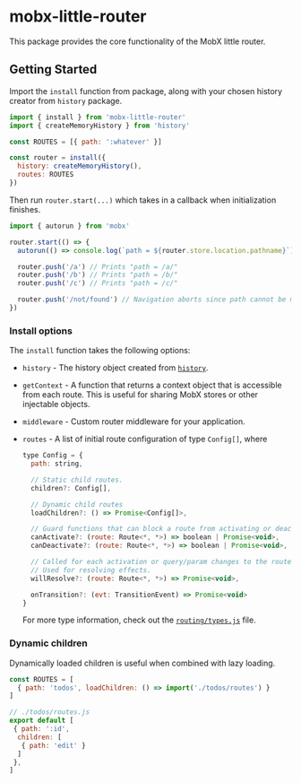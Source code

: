 # mobx-little-router

This package provides the core functionality of the MobX little router.

## Getting Started

Import the `install` function from package, along with your chosen history creator from `history` package.

```js
import { install } from 'mobx-little-router'
import { createMemoryHistory } from 'history'

const ROUTES = [{ path: ':whatever' }]

const router = install({
  history: createMemoryHistory(),
  routes: ROUTES
})
```

Then run `router.start(...)` which takes in a callback when initialization finishes.

```js
import { autorun } from 'mobx'

router.start(() => {
  autorun(() => console.log(`path = ${router.store.location.pathname}`))

  router.push('/a') // Prints "path = /a/"
  router.push('/b') // Prints "path = /b/"
  router.push('/c') // Prints "path = /c/"

  router.push('/not/found') // Navigation aborts since path cannot be matched from config.
})
```

### Install options

The `install` function takes the following options:

- `history` - The history object created from [`history`](https://github.com/ReactTraining/history/).
- `getContext` - A function that returns a context object that is accessible from each route. This is useful for
  sharing MobX stores or other injectable objects.
- `middleware` - Custom router middleware for your application.
- `routes` - A list of initial route configuration of type `Config[]`, where

  ```js
  type Config = {
    path: string,

    // Static child routes.
    children?: Config[],

    // Dynamic child routes
    loadChildren?: () => Promise<Config[]>,

    // Guard functions that can block a route from activating or deactivating.
    canActivate?: (route: Route<*, *>) => boolean | Promise<void>,
    canDeactivate?: (route: Route<*, *>) => boolean | Promise<void>,

    // Called for each activation or query/param changes to the route.
    // Used for resolving effects.
    willResolve?: (route: Route<*, *>) => Promise<void>,

    onTransition?: (evt: TransitionEvent) => Promise<void>
  }
  ```

  For more type information, check out the [`routing/types.js`](./src/model/types.js)
  file.

### Dynamic children

Dynamically loaded children is useful when combined with lazy loading.

```js
const ROUTES = [
  { path: 'todos', loadChildren: () => import('./todos/routes') }
]

// ./todos/routes.js
export default [
 { path: ':id',
  children: [
   { path: 'edit' }
  ]
 },
]
```

